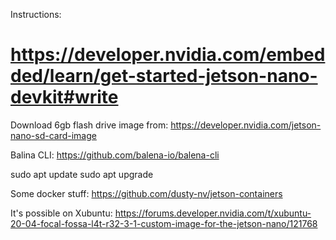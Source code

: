 
Instructions:
# https://developer.nvidia.com/embedded/learn/get-started-jetson-nano-devkit#write

Download 6gb flash drive image from: https://developer.nvidia.com/jetson-nano-sd-card-image

Balina CLI:
https://github.com/balena-io/balena-cli

sudo apt update
sudo apt upgrade

Some docker stuff: https://github.com/dusty-nv/jetson-containers

It's possible on Xubuntu: https://forums.developer.nvidia.com/t/xubuntu-20-04-focal-fossa-l4t-r32-3-1-custom-image-for-the-jetson-nano/121768